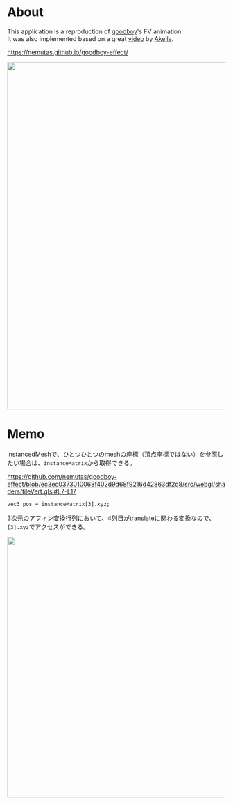 # About
This application is a reproduction of [goodboy](https://www.goodboydigital.com/)'s FV animation.<br>
It was also implemented based on a great [video](https://www.youtube.com/watch?v=0Zji936v3yg&t=3584s) by [Akella](https://twitter.com/akella).

https://nemutas.github.io/goodboy-effect/

<img src='https://user-images.githubusercontent.com/46724121/215156598-5e09068b-7f7c-4713-9dc3-ddcd29e16c26.png' width='800' />

# Memo
instancedMeshで、ひとつひとつのmeshの座標（頂点座標ではない）を参照したい場合は、`instanceMatrix`から取得できる。

https://github.com/nemutas/goodboy-effect/blob/ec3ec0373010068f402d9d68f9216d42863df2d8/src/webgl/shaders/tileVert.glsl#L7-L17

```
vec3 pos = instanceMatrix[3].xyz;
```
3次元のアフィン変換行列において、4列目がtranslateに関わる変換なので、`[3].xyz`でアクセスができる。

<img src='https://user-images.githubusercontent.com/46724121/215261792-d3dabb21-c9f9-4edd-ac7d-714c55190ba4.jpg' width='600' />
